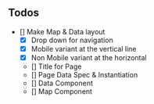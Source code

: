 ## Todos

-   [] Make Map & Data layout
    -   [x] Drop down for navigation
    -   [x] Mobile variant at the vertical line
    -   [x] Non Mobile variant at the horizontal
    -   [] Title for Page
    -   [] Page Data Spec & Instantiation
    -   [] Data Component
    -   [] Map Component
